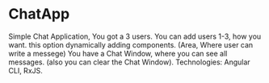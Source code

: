 # ChatApp
Simple Chat Application, You got a 3 users.
You can add users 1-3, how you want. this option dynamically adding components. 
(Area, Where user can write a messege)
You have a Chat Window, where you can see all messages. (also you can clear the Chat Window).
Technologies: Angular CLI, RxJS. 




